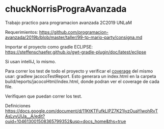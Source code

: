 # chuckNorrisPrograAvanzada
Trabajo practico para programacion avanzada 2C2019 UNLaM

Requerimientos:
https://github.com/programacion-avanzada/2019b/blob/master/taller/99-tp-mario-party/consigna.md

Importar el proyecto como gradle ECLIPSE:
https://steffenschaefer.github.io/gwt-gradle-plugin/doc/latest/eclipse

Si usan intelliJ, lo mismo.


Para correr los test de todo el proyecto y verificar el <a href="https://www.adictosaltrabajo.com/2008/10/18/maven-cobertura/">coverage</a> del mismo usar:
gradlew jacocoTestReport. Esto generara un index.html en la carpeta build/reports/jacocoHtml/index.html, donde podran ver el coverage de cada file.

Verifiquen que puedan correr los test. 


Definiciones
https://docs.google.com/document/d/11KtKTFufkLIPZ7K21IyzOuaYlwohRvTAsLvvUIJa__A/edit?ouid=104613001508365799352&usp=docs_home&ths=true
